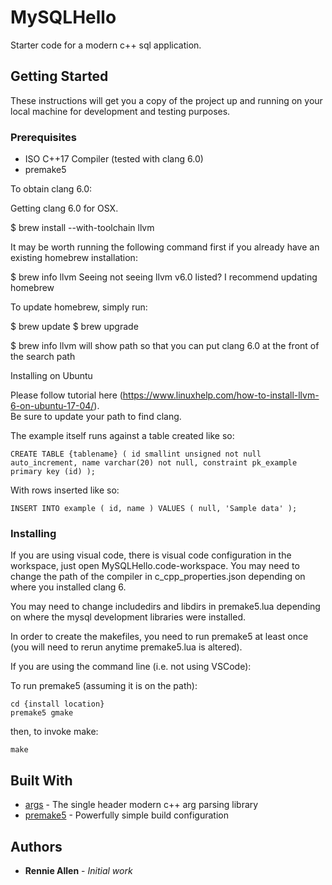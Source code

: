 # MySQLHello

Starter code for a modern c++ sql application.

## Getting Started

These instructions will get you a copy of the project up and running on your local machine for development and testing purposes. 

### Prerequisites

* ISO C++17 Compiler (tested with clang 6.0)
* premake5

To obtain clang 6.0:

Getting clang 6.0 for OSX.

$ brew install --with-toolchain llvm

It may be worth running the following command first if you already have an existing homebrew installation:

$ brew info llvm
Seeing not seeing llvm v6.0 listed? I recommend updating homebrew

To update homebrew, simply run:

$ brew update
$ brew upgrade

$ brew info llvm will show path so that you can put clang 6.0 at the front of the search path

Installing on Ubuntu

Please follow tutorial here (https://www.linuxhelp.com/how-to-install-llvm-6-on-ubuntu-17-04/).  
Be sure to update your path to find clang.

The example itself runs against a table created like so:

```
CREATE TABLE {tablename} ( id smallint unsigned not null auto_increment, name varchar(20) not null, constraint pk_example primary key (id) );
```

With rows inserted like so:

```
INSERT INTO example ( id, name ) VALUES ( null, 'Sample data' );
```

### Installing

If you are using visual code, there is visual code configuration in the workspace, just open MySQLHello.code-workspace. You may need to change the path of the compiler in c_cpp_properties.json depending
on where you installed clang 6.

You may need to change includedirs and libdirs in premake5.lua depending on where the mysql development
libraries were installed.

In order to create the makefiles, you need to run premake5 at least once (you will need to rerun anytime
premake5.lua is altered).

If you are using the command line (i.e. not using VSCode):

To run premake5 (assuming it is on the path):

```
cd {install location}
premake5 gmake
```

then, to invoke make:

```
make
```

## Built With

* [args](https://github.com/Taywee/args) - The single header modern c++ arg parsing library
* [premake5](https://premake.github.io/) - Powerfully simple build configuration

## Authors

* **Rennie Allen** - *Initial work* 

